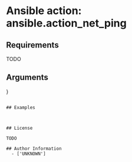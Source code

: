 # Ansible action: ansible.action_net_ping





## Requirements

TODO

## Arguments

}
```

## Examples



## License

TODO

## Author Information
  - ['UNKNOWN']
